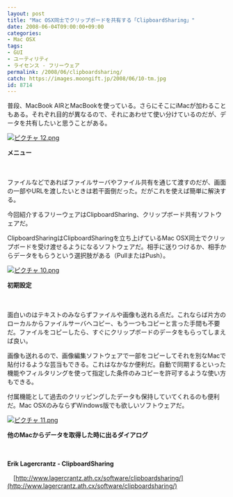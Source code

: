 ```yaml
---
layout: post
title: "Mac OSX同士でクリップボードを共有する「ClipboardSharing」"
date: 2008-06-04T09:00:00+09:00
categories:
- Mac OSX
tags: 
- GUI
- ユーティリティ
- ライセンス - フリーウェア
permalink: /2008/06/clipboardsharing/
catch: https://images.moongift.jp/2008/06/10-tm.jpg
id: 8714
---
```

普段、MacBook AIRとMacBookを使っている。さらにそこにiMacが加わることもある。それぞれ目的が異なるので、それにあわせて使い分けているのだが、データを共有したいと思うことがある。

  

[![ピクチャ 12.png](https://images.moongift.jp/2008/06/12-tm.jpg)](https://images.moongift.jp/2008/06/12.jpg)  
  
**メニュー**

  

　

  

ファイルなどであればファイルサーバやファイル共有を通じて渡すのだが、画面の一部やURLを渡したいときは若干面倒だった。だがこれを使えば簡単に解決する。

  

今回紹介するフリーウェアはClipboardSharing、クリップボード共有ソフトウェアだ。

  
  
<!--more-->  

ClipboardSharingはClipboardSharingを立ち上げているMac OSX同士でクリップボードを受け渡せるようになるソフトウェアだ。相手に送りつけるか、相手からデータをもらうという選択肢がある（PullまたはPush）。

  

[![ピクチャ 10.png](https://images.moongift.jp/2008/06/10-tm.jpg)](https://images.moongift.jp/2008/06/10.jpg)  
  
**初期設定**

  

　

  

面白いのはテキストのみならずファイルや画像も送れる点だ。これならば片方のローカルからファイルサーバへコピー、もう一つもコピーと言った手間も不要だ。ファイルをコピーしたら、すぐにクリップボードのデータをもらってしまえば良い。

  

画像も送れるので、画像編集ソフトウェアで一部をコピーしてそれを別なMacで貼付けるような芸当もできる。これはなかなか便利だ。自動で同期するといった機能やフィルタリングを使って指定した条件のみコピーを許可するような使い方もできる。

  

付属機能として過去のクリッピングしたデータも保持していてくれるのも便利だ。Mac OSXのみならずWindows版でも欲しいソフトウェアだ。

  

[![ピクチャ 11.png](https://images.moongift.jp/2008/06/11-tm.jpg)](https://images.moongift.jp/2008/06/11.jpg)  
  
**他のMacからデータを取得した時に出るダイアログ**

  

　

  

**Erik Lagercrantz - ClipboardSharing**  
  
　[http://www.lagercrantz.ath.cx/software/clipboardsharing/](http://www.lagercrantz.ath.cx/software/clipboardsharing/)

  
